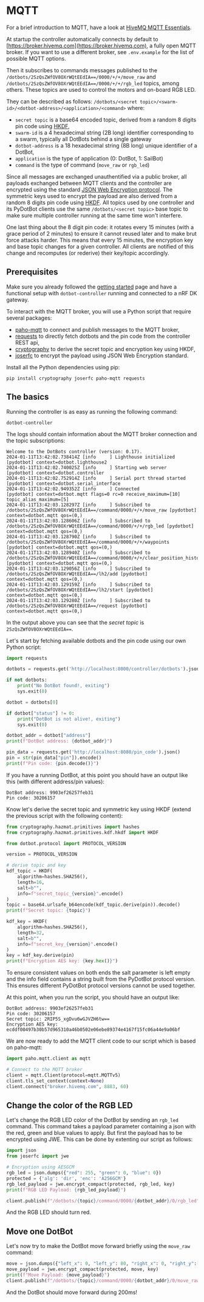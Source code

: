 # MQTT

For a brief introduction to MQTT, have a look at
[HiveMQ MQTT Essentials](https://www.hivemq.com/mqtt/).

At startup the controller automatically connects by default to
[https://broker.hivemq.com](https://broker.hivemq.com), a fully open MQTT broker.
If you want to use a different broker, see `.env.example` for the list of
possible MQTT options.

Then it subscribes to commands messages published to the
`/dotbots/2SzQsZWfOV8OXrWQtEEdIA==/0000/+/+/move_raw` and
`/dotbots/2SzQsZWfOV8OXrWQtEEdIA==/0000/+/+/rgb_led` topics, among others. These
topics are used to control the motors and on-board RGB LED.

They can be described as follows:
`/dotbots/<secret topic>/<swarm-id>/<dotbot-address>/<application>/<command>`
where:
- `secret topic` is a base64 encoded topic, derived from a random 8 digits
  pin code using [HKDF](https://en.wikipedia.org/wiki/HKDF),
- `swarm-id` is a 4 hexadecimal string (2B long) identifier corresponding to a swarm,
  typically all DotBots behind a single gateway
- `dotbot-address` is a 18 hexadecimal string (8B long) unique identifier of a DotBot,
- `application` is the type of application (0: DotBot, 1: SailBot)
- `command` is the type of command (`move_raw` or `rgb_led`)

Since all messages are exchanged unauthentified via a public broker, all payloads
exchanged between MQTT clients and the controller are encrypted using
the standard [JSON Web Encryption protocol](https://datatracker.ietf.org/doc/html/rfc7516).
The symmetric keys used to encrypt the payload are also derived from a random 8 digits
pin code using [HKDF](https://en.wikipedia.org/wiki/HKDF).
All topics used by one controller and its PyDotBot clients use the same
`/dotbots/<secret topic>` base topic to make sure multiple controller running
at the same time won't interfere.

One last thing about the 8 digit pin code: it rotates every 15 minutes (with a
grace period of 2 minutes) to ensure it cannot reused later and to make brut
force attacks harder. This means that every 15 minutes, the encryption key and
base topic changes for a given controller. All clients are notified of this
change and recomputes (or rederive) their key/topic accordingly.

## Prerequisites

Make sure you already followed the [getting started](getting_started) page and
have a functional setup with `dotbot-controller` running and connected to a
nRF DK gateway.

To interact with the MQTT broker, you will use a Python script that require
several packages:
- [paho-mqtt](https://pypi.org/project/paho-mqtt) to connect and publish
  messages to the MQTT broker,
- [requests](https://pypi.org/project/requests/) to directly fetch dotbots and
  the pin code from the controller REST api,
- [cryptography](https://pypi.org/project/cryptography/) to derive the secret
  topic and encryption key using HKDF,
- [joserfc](https://pypi.org/project/joserfc/) to encrypt the payload using JSON Web Encryption standard.

Install all the Python dependencies using pip:
```
pip install cryptography joserfc paho-mqtt requests
```

## The basics

Running the controller is as easy as running the following command:

```
dotbot-controller
```

The logs should contain information about the MQTT broker connection and the
topic subscriptions:

```
Welcome to the DotBots controller (version: 0.17).
2024-01-11T13:42:02.738414Z [info     ] Lighthouse initialized         [pydotbot] context=dotbot.lighthouse2
2024-01-11T13:42:02.740025Z [info     ] Starting web server            [pydotbot] context=dotbot.controller
2024-01-11T13:42:02.752914Z [info     ] Serial port thread started     [pydotbot] context=dotbot.serial_interface
2024-01-11T13:42:02.949352Z [info     ] Connected                      [pydotbot] context=dotbot.mqtt flags=0 rc=0 receive_maximum=[10] topic_alias_maximum=[5]
2024-01-11T13:42:03.128297Z [info     ] Subscribed to /dotbots/2SzQsZWfOV8OXrWQtEEdIA==/command/0000/+/+/move_raw [pydotbot] context=dotbot.mqtt qos=(0,)
2024-01-11T13:42:03.128606Z [info     ] Subscribed to /dotbots/2SzQsZWfOV8OXrWQtEEdIA==/command/0000/+/+/rgb_led [pydotbot] context=dotbot.mqtt qos=(0,)
2024-01-11T13:42:03.128790Z [info     ] Subscribed to /dotbots/2SzQsZWfOV8OXrWQtEEdIA==/command/0000/+/+/waypoints [pydotbot] context=dotbot.mqtt qos=(0,)
2024-01-11T13:42:03.128940Z [info     ] Subscribed to /dotbots/2SzQsZWfOV8OXrWQtEEdIA==/command/0000/+/+/clear_position_history [pydotbot] context=dotbot.mqtt qos=(0,)
2024-01-11T13:42:03.129056Z [info     ] Subscribed to /dotbots/2SzQsZWfOV8OXrWQtEEdIA==/lh2/add [pydotbot] context=dotbot.mqtt qos=(0,)
2024-01-11T13:42:03.129159Z [info     ] Subscribed to /dotbots/2SzQsZWfOV8OXrWQtEEdIA==/lh2/start [pydotbot] context=dotbot.mqtt qos=(0,)
2024-01-11T13:42:03.129280Z [info     ] Subscribed to /dotbots/2SzQsZWfOV8OXrWQtEEdIA==/request [pydotbot] context=dotbot.mqtt qos=(0,)
```

In the output above you can see that the _secret topic_ is `2SzQsZWfOV8OXrWQtEEdIA==`.

Let's start by fetching available dotbots and the pin code using our own Python script:

```py
import requests

dotbots = requests.get('http://localhost:8000/controller/dotbots').json()

if not dotbots:
    print("No DotBot found!, exiting")
    sys.exit(0)

dotbot = dotbots[0]

if dotbot["status"] != 0:
    print("DotBot is not alive!, exiting")
    sys.exit(0)

dotbot_addr = dotbot["address"]
print(f"DotBot address: {dotbot_addr}")

pin_data = requests.get('http://localhost:8080/pin_code').json()
pin = str(pin_data["pin"]).encode()
print(f"Pin code: {pin.decode()}")
```

If you have a running DotBot, at this point you should have an output like this (with different address/pin values):
```
DotBot address: 9903ef26257feb31
Pin code: 30206157
```

Know let's derive the secret topic and symmetric key using HKDF (extend the
previous script with the following content):

```py
from cryptography.hazmat.primitives import hashes
from cryptography.hazmat.primitives.kdf.hkdf import HKDF

from dotbot.protocol import PROTOCOL_VERSION

version = PROTOCOL_VERSION

# derive topic and key
kdf_topic = HKDF(
    algorithm=hashes.SHA256(),
    length=16,
    salt=b"",
    info=f"secret_topic_{version}".encode()
)
topic = base64.urlsafe_b64encode(kdf_topic.derive(pin)).decode()
print(f"Secret topic: {topic}")

kdf_key = HKDF(
    algorithm=hashes.SHA256(),
    length=32,
    salt=b"",
    info=f"secret_key_{version}".encode()
)
key = kdf_key.derive(pin)
print(f"Encryption AES key: {key.hex()}")
```

To ensure consistent values on both ends the salt parameter is left empty and
the info field contains a string built from the PyDotBot protocol version. This
ensures different PyDotBot protocol versions cannot be used together.

At this point, when you run the script, you should have an output like:
```
DotBot address: 9903ef26257feb31
Pin code: 30206157
Secret topic: 2RIP5S_xgDvu6wGJVZH6tw==
Encryption AES key: ecddf00497b30b57d965310a46b0502e06ebe89374e4167f15fc06a44e9a06bf
```

We are now ready to add the MQTT client code to our script which is based on paho-mqtt:

```py
import paho.mqtt.client as mqtt

# Connect to the MQTT broker
client = mqtt.Client(protocol=mqtt.MQTTv5)
client.tls_set_context(context=None)
client.connect("broker.hivemq.com", 8883, 60)
```

## Change the color of the RGB LED

Let's change the RGB LED color of the DotBot by sending an `rgb_led` command.
This command takes a payload parameter containing a json with the red, green and blue
values to apply.
But first the payload has to be encrypted using JWE. This can be done by
extenting our script as follows:

```py
import json
from joserfc import jwe

# Encryption using AESGCM
rgb_led = json.dumps({"red": 255, "green": 0, "blue": 0})
protected = {'alg': 'dir', 'enc': 'A256GCM'}
rgb_led_payload = jwe.encrypt_compact(protected, rgb_led, key)
print(f"RGB LED Payload: {rgb_led_payload}")

client.publish(f"/dotbots/{topic}/command/0000/{dotbot_addr}/0/rgb_led", rgb_led_payload)
```

And the RGB LED should turn red.

## Move one DotBot

Let's now try to make the DotBot move forward briefly using the `move_raw`
command:

```py
move = json.dumps({"left_x": 0, "left_y": 80, "right_x": 0, "right_y": 80})
move_payload = jwe.encrypt_compact(protected, move, key)
print(f"Move Payload: {move_payload}")
client.publish(f"/dotbots/{topic}/command/0000/{dotbot_addr}/0/move_raw", move_payload, qos=1)
```

And the DotBot should move forward during 200ms!
